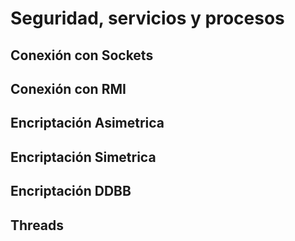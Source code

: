# Seguridad, servicios y procesos

## Conexión con Sockets
## Conexión con RMI
## Encriptación Asimetrica
## Encriptación Simetrica
## Encriptación DDBB
## Threads
